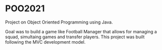 # POO2021
Project on Object Oriented Programming using Java.

Goal was to build a game like Football Manager that allows for managing a squad, simultaing games and transfer players.
This project was built following the MVC development model.
